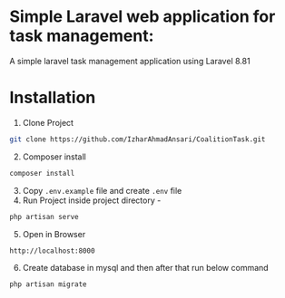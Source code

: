 # Simple Laravel web application for task management:

A simple laravel task management application using Laravel 8.81

# Installation 

1. Clone Project
````sh
git clone https://github.com/IzharAhmadAnsari/CoalitionTask.git
````
2. Composer install
````sh
composer install
````
3. Copy `.env.example` file and create `.env` file
4. Run Project inside project directory - 
````sh
php artisan serve
````
5. Open in Browser 
````sh
http://localhost:8000
````
6. Create database in mysql and then after that run below command
````sh
php artisan migrate
````
